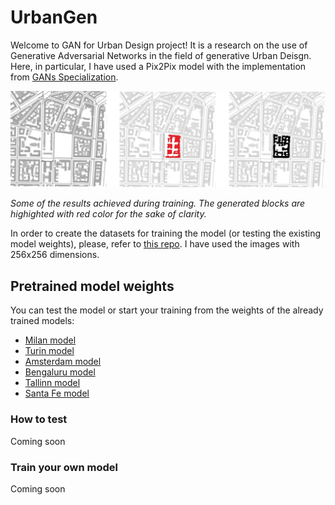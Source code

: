 # UrbanGen

Welcome to GAN for Urban Design project! It is a research on the use of Generative Adversarial Networks in the field of generative Urban Deisgn. Here, in particular, I have used a Pix2Pix model with the implementation from <a href="https://www.coursera.org/specializations/generative-adversarial-networks-gans">GANs Specialization</a>.

<img src="results1.gif" width="1000"/>

_Some of the results achieved during training. The generated blocks are highighted with red color for the sake of clarity._

In order to create the datasets for training the model (or testing the existing model weights), please, refer to <a href="https://github.com/STASYA00/urban_datasets">this repo</a>. I have used the images with 256x256 dimensions.

## Pretrained model weights
You can test the model or start your training from the weights of the already trained models:
* <a href="https://drive.google.com/file/d/1FeEzBmZGE0JnzpVDHxNCQXFvbN0aumN_/view?usp=sharing">Milan model</a>
* <a href="https://drive.google.com/file/d/1974j-LRyoOWUhm_Y8PW23IR6mddAadRL/view?usp=sharing">Turin model</a>
* <a href="https://drive.google.com/file/d/1UTRa9vQ6npQCUiX6r5qxYX-JEAUXla3g/view?usp=sharing">Amsterdam model</a>
* <a href="https://drive.google.com/file/d/17lUxao5WgLrzriIKwNptrmlmd5IExEGs/view?usp=sharing">Bengaluru model</a>
* <a href="https://drive.google.com/file/d/1RFlgSUqEve1r4NN-HiUvbpjZpryHz58k/view?usp=sharing">Tallinn model</a>
* <a href="https://drive.google.com/file/d/12uVMq6nBOI0PFEcHNynboUZ6B4fUCaNd/view?usp=sharing">Santa Fe model</a>

### How to test

Coming soon

### Train your own model

Coming soon
